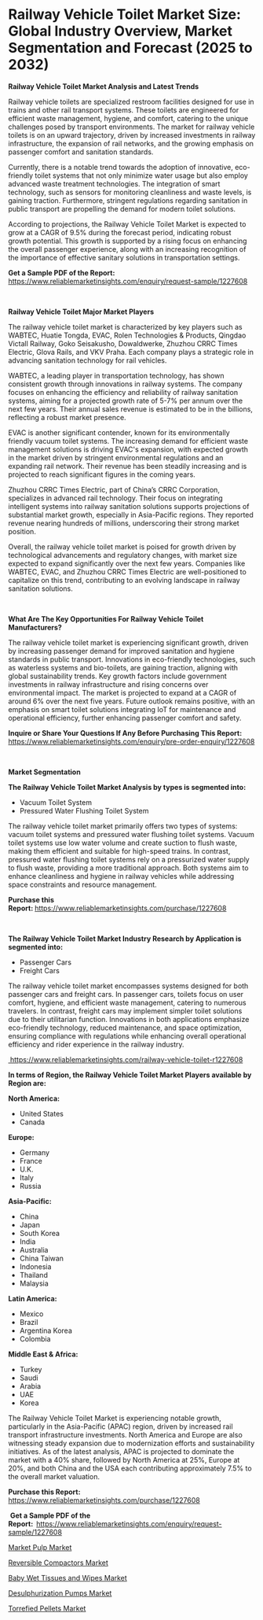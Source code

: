 <p><h1>Railway Vehicle Toilet Market Size: Global Industry Overview, Market Segmentation and Forecast (2025 to 2032)</h1></p><p><strong>Railway Vehicle Toilet Market Analysis and Latest Trends</strong></p>
<p><p>Railway vehicle toilets are specialized restroom facilities designed for use in trains and other rail transport systems. These toilets are engineered for efficient waste management, hygiene, and comfort, catering to the unique challenges posed by transport environments. The market for railway vehicle toilets is on an upward trajectory, driven by increased investments in railway infrastructure, the expansion of rail networks, and the growing emphasis on passenger comfort and sanitation standards.</p><p>Currently, there is a notable trend towards the adoption of innovative, eco-friendly toilet systems that not only minimize water usage but also employ advanced waste treatment technologies. The integration of smart technology, such as sensors for monitoring cleanliness and waste levels, is gaining traction. Furthermore, stringent regulations regarding sanitation in public transport are propelling the demand for modern toilet solutions.</p><p>According to projections, the Railway Vehicle Toilet Market is expected to grow at a CAGR of 9.5% during the forecast period, indicating robust growth potential. This growth is supported by a rising focus on enhancing the overall passenger experience, along with an increasing recognition of the importance of effective sanitary solutions in transportation settings.</p></p>
<p><strong>Get a Sample PDF of the Report:&nbsp;</strong> <a href="https://www.reliablemarketinsights.com/enquiry/request-sample/1227608?utm_campaign=2217&utm_medium=2&utm_source=Github&utm_content=ia&utm_term=30012025&utm_id=railway-vehicle-toilet">https://www.reliablemarketinsights.com/enquiry/request-sample/1227608</a></p>
<p>&nbsp;</p>
<p><strong>Railway Vehicle Toilet Major Market Players</strong></p>
<p><p>The railway vehicle toilet market is characterized by key players such as WABTEC, Huatie Tongda, EVAC, Rolen Technologies & Products, Qingdao Victall Railway, Goko Seisakusho, Dowaldwerke, Zhuzhou CRRC Times Electric, Glova Rails, and VKV Praha. Each company plays a strategic role in advancing sanitation technology for rail vehicles.</p><p>WABTEC, a leading player in transportation technology, has shown consistent growth through innovations in railway systems. The company focuses on enhancing the efficiency and reliability of railway sanitation systems, aiming for a projected growth rate of 5-7% per annum over the next few years. Their annual sales revenue is estimated to be in the billions, reflecting a robust market presence.</p><p>EVAC is another significant contender, known for its environmentally friendly vacuum toilet systems. The increasing demand for efficient waste management solutions is driving EVAC's expansion, with expected growth in the market driven by stringent environmental regulations and an expanding rail network. Their revenue has been steadily increasing and is projected to reach significant figures in the coming years.</p><p>Zhuzhou CRRC Times Electric, part of China’s CRRC Corporation, specializes in advanced rail technology. Their focus on integrating intelligent systems into railway sanitation solutions supports projections of substantial market growth, especially in Asia-Pacific regions. They reported revenue nearing hundreds of millions, underscoring their strong market position.</p><p>Overall, the railway vehicle toilet market is poised for growth driven by technological advancements and regulatory changes, with market size expected to expand significantly over the next few years. Companies like WABTEC, EVAC, and Zhuzhou CRRC Times Electric are well-positioned to capitalize on this trend, contributing to an evolving landscape in railway sanitation solutions.</p></p>
<p>&nbsp;</p>
<p><strong>What Are The Key Opportunities For Railway Vehicle Toilet Manufacturers?</strong></p>
<p><p>The railway vehicle toilet market is experiencing significant growth, driven by increasing passenger demand for improved sanitation and hygiene standards in public transport. Innovations in eco-friendly technologies, such as waterless systems and bio-toilets, are gaining traction, aligning with global sustainability trends. Key growth factors include government investments in railway infrastructure and rising concerns over environmental impact. The market is projected to expand at a CAGR of around 6% over the next five years. Future outlook remains positive, with an emphasis on smart toilet solutions integrating IoT for maintenance and operational efficiency, further enhancing passenger comfort and safety.</p></p>
<p><strong>Inquire or Share Your Questions If Any Before Purchasing This Report:</strong> <a href="https://www.reliablemarketinsights.com/enquiry/pre-order-enquiry/1227608?utm_campaign=2217&utm_medium=2&utm_source=Github&utm_content=ia&utm_term=30012025&utm_id=railway-vehicle-toilet">https://www.reliablemarketinsights.com/enquiry/pre-order-enquiry/1227608</a></p>
<p>&nbsp;</p>
<p><strong>Market Segmentation</strong></p>
<p><strong>The Railway Vehicle Toilet Market Analysis by types is segmented into:</strong></p>
<p><ul><li>Vacuum Toilet System</li><li>Pressured Water Flushing Toilet System</li></ul></p>
<p><p>The railway vehicle toilet market primarily offers two types of systems: vacuum toilet systems and pressured water flushing toilet systems. Vacuum toilet systems use low water volume and create suction to flush waste, making them efficient and suitable for high-speed trains. In contrast, pressured water flushing toilet systems rely on a pressurized water supply to flush waste, providing a more traditional approach. Both systems aim to enhance cleanliness and hygiene in railway vehicles while addressing space constraints and resource management.</p></p>
<p><strong>Purchase this Report:&nbsp;</strong><a href="https://www.reliablemarketinsights.com/purchase/1227608?utm_campaign=2217&utm_medium=2&utm_source=Github&utm_content=ia&utm_term=30012025&utm_id=railway-vehicle-toilet">https://www.reliablemarketinsights.com/purchase/1227608</a></p>
<p>&nbsp;</p>
<p><strong>The Railway Vehicle Toilet Market Industry Research by Application is segmented into:</strong></p>
<p><ul><li>Passenger Cars</li><li>Freight Cars</li></ul></p>
<p><p>The railway vehicle toilet market encompasses systems designed for both passenger cars and freight cars. In passenger cars, toilets focus on user comfort, hygiene, and efficient waste management, catering to numerous travelers. In contrast, freight cars may implement simpler toilet solutions due to their utilitarian function. Innovations in both applications emphasize eco-friendly technology, reduced maintenance, and space optimization, ensuring compliance with regulations while enhancing overall operational efficiency and rider experience in the railway industry.</p></p>
<p><a href="https://www.reliablemarketinsights.com/railway-vehicle-toilet-r1227608?utm_campaign=2217&utm_medium=2&utm_source=Github&utm_content=ia&utm_term=30012025&utm_id=railway-vehicle-toilet">&nbsp;https://www.reliablemarketinsights.com/railway-vehicle-toilet-r1227608</a></p>
<p><strong>In terms of Region, the Railway Vehicle Toilet Market Players available by Region are:</strong></p>
<p>
    <p> <strong> North America: </strong>
        <ul>
            <li>United States</li>
            <li>Canada</li>
        </ul>
        </p> 
    <p> <strong> Europe: </strong>
        <ul>
            <li>Germany</li>
            <li>France</li>
            <li>U.K.</li>
            <li>Italy</li>
            <li>Russia</li>
        </ul>
        </p> 
    <p> <strong> Asia-Pacific: </strong>
        <ul>
            <li>China</li>
            <li>Japan</li>
            <li>South Korea</li>
            <li>India</li>
            <li>Australia</li>
            <li>China Taiwan</li>
            <li>Indonesia</li>
            <li>Thailand</li>
            <li>Malaysia</li>
        </ul>
        </p> 
    <p> <strong> Latin America: </strong>
        <ul>
            <li>Mexico</li>
            <li>Brazil</li>
            <li>Argentina Korea</li>
            <li>Colombia</li>
        </ul>
        </p> 
    <p> <strong> Middle East & Africa: </strong>
        <ul>
            <li>Turkey</li>
            <li>Saudi</li>
            <li>Arabia</li>
            <li>UAE</li>
            <li>Korea</li>
        </ul>
    </p>
    </p>
<p><p>The Railway Vehicle Toilet Market is experiencing notable growth, particularly in the Asia-Pacific (APAC) region, driven by increased rail transport infrastructure investments. North America and Europe are also witnessing steady expansion due to modernization efforts and sustainability initiatives. As of the latest analysis, APAC is projected to dominate the market with a 40% share, followed by North America at 25%, Europe at 20%, and both China and the USA each contributing approximately 7.5% to the overall market valuation.</p></p>
<p><strong>Purchase this Report: </strong><a href="https://www.reliablemarketinsights.com/purchase/1227608?utm_campaign=2217&utm_medium=2&utm_source=Github&utm_content=ia&utm_term=30012025&utm_id=railway-vehicle-toilet">https://www.reliablemarketinsights.com/purchase/1227608</a></p>
<p>&nbsp;<strong>Get a Sample PDF of the Report:&nbsp;&nbsp;</strong><a href="https://www.reliablemarketinsights.com/enquiry/request-sample/1227608?utm_campaign=2217&utm_medium=2&utm_source=Github&utm_content=ia&utm_term=30012025&utm_id=railway-vehicle-toilet">https://www.reliablemarketinsights.com/enquiry/request-sample/1227608</a></p>
<p><strong></strong></p>
<p><p><a href="https://github.com/sapsaidamary/Market-Research-Report-List-1/blob/main/market-pulp-market.md?utm_campaign=2217&utm_medium=2&utm_source=Github&utm_content=ia&utm_term=30012025&utm_id=railway-vehicle-toilet">Market Pulp Market</a></p><p><a href="https://www.linkedin.com/pulse/strategic-market-insights-navigating-global-reversible-compactors-sc4fe?utm_campaign=2217&utm_medium=2&utm_source=Github&utm_content=ia&utm_term=30012025&utm_id=railway-vehicle-toilet">Reversible Compactors Market</a></p><p><a href="https://www.linkedin.com/pulse/report-covers-baby-wet-tissues-wipes-market-basisof-value-3vpee?utm_campaign=2217&utm_medium=2&utm_source=Github&utm_content=ia&utm_term=30012025&utm_id=railway-vehicle-toilet">Baby Wet Tissues and Wipes Market</a></p><p><a href="https://www.linkedin.com/pulse/desulphurization-pumps-market-outlook-projected-growth-lshne?utm_campaign=2217&utm_medium=2&utm_source=Github&utm_content=ia&utm_term=30012025&utm_id=railway-vehicle-toilet">Desulphurization Pumps Market</a></p><p><a href="https://github.com/vilehoaguy/Market-Research-Report-List-1/blob/main/torrefied-pellets-market.md?utm_campaign=2217&utm_medium=2&utm_source=Github&utm_content=ia&utm_term=30012025&utm_id=railway-vehicle-toilet">Torrefied Pellets Market</a></p></p>